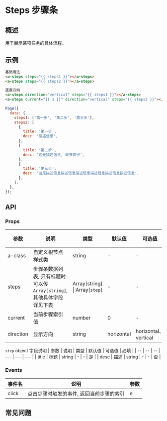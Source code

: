 # Steps 步骤条

## 概述

用于展示某项任务的具体流程。

## 示例

```html
基础用法
<a-steps steps="{{ steps1 }}"></a-steps>
<a-steps steps="{{ steps2 }}"></a-steps>

竖直方向
<a-steps direction="vertical" steps="{{ steps1 }}"></a-steps>
<a-steps current="{{ 1 }}" direction="vertical" steps="{{ steps2 }}"></a-steps>
```

```js
Page({
  data: {
    steps1: ['第一步', '第二步', '第三步'],
    steps2: [
      {
        title: '第一步',
        desc: '描述信息',
      },
      {
        title: '第二步',
        desc: '这是描述信息, 最多两行',
      },
      {
        title: '第三步',
        desc: '这是描述信息描述信息描述信息描述信息描述信息描述信息',
      },
    ],
  },
});
```

## API

### Props

| 参数      | 说明                                                                 | 类型                           | 默认值     | 可选值               | 必填 |
| --------- | -------------------------------------------------------------------- | ------------------------------ | ---------- | -------------------- | ---- |
| a-class   | 自定义根节点样式类                                                   | string                         | -          | -                    | 否   |
| steps     | 步骤条数据列表, 只有标题时可以传`Array[string]`,其他具体字段详见下表 | Array[string] \| Array[`step`] | -          | -                    | 是   |
| current   | 当前步骤索引值                                                       | number                         | 0          | -                    | 否   |
| direction | 显示方向                                                             | string                         | horizontal | horizontal、vertical | 否   |

`step` object 字段说明
| 参数 | 说明 | 类型 | 默认值 | 可选值 | 必填 |
| -- | -- | -- | --- | --- | --- |
| title | 标题 | string | - | - | 是 |
| desc | 描述 | string | - | - | 否 |

### Events

| 事件名 | 说明                                     | 参数 |
| ------ | ---------------------------------------- | ---- |
| click  | 点击步骤时触发的事件, 返回当前步骤的索引 | e    |

## 常见问题
